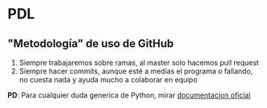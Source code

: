 # PDL
## "Metodología" de uso de GitHub
1. Siempre trabajaremos sobre ramas, al master solo hacemos pull request
2. Siempre hacer commits, aunque esté a medias el programa o fallando, no cuesta nada y ayuda mucho a colaborar en equipo

**PD**: Para cualquier duda generica de Python, mirar [documentacion oficial](https://docs.python.org/3/)



